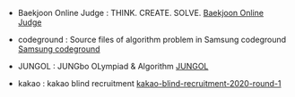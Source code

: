 * Baekjoon Online Judge
: THINK. CREATE. SOLVE.
[Baekjoon Online Judge](https://acmicpc.net)

* codeground
: Source files of algorithm problem in Samsung codeground
[Samsung codeground](https://www.codeground.org/main.do)

* JUNGOL
: JUNGbo OLympiad & Algorithm
[JUNGOL](http://jungol.co.kr)

* kakao
: kakao blind recruitment
[kakao-blind-recruitment-2020-round-1](https://tech.kakao.com/2019/10/02/kakao-blind-recruitment-2020-round1/)
